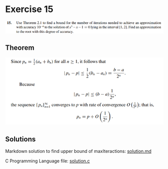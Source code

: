 # Exercise 15

![image](image.png)

## Theorem

![theorem](theorem.png)

## Solutions

Markdown solution to find upper bound of maxIteractions: [solution.md](solution.md)

C Programming Language file: [solution.c](solution.c)